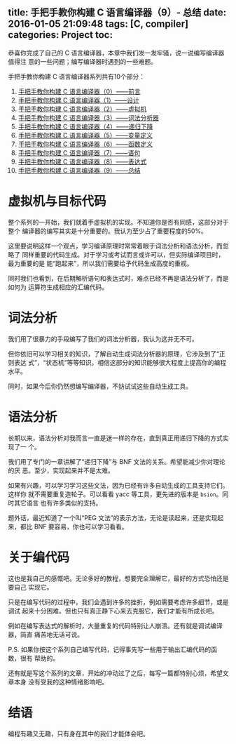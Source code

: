 title: 手把手教你构建 C 语言编译器（9）- 总结
date: 2016-01-05 21:09:48
tags: [C, compiler]
categories: Project
toc:
---

恭喜你完成了自己的 C 语言编译器，本章中我们发一发牢骚，说一说编写编译器值得注
意的一些问题；编写编译器时遇到的一些难题。

<!--more-->
手把手教你构建 C 语言编译器系列共有10个部分：
1. [手把手教你构建 C 语言编译器（0）——前言](http://lotabout.me/2015/write-a-C-interpreter-0/)
2. [手把手教你构建 C 语言编译器（1）——设计](http://lotabout.me/2015/write-a-C-interpreter-1/)
3. [手把手教你构建 C 语言编译器（2）——虚拟机](http://lotabout.me/2015/write-a-C-interpreter-2/)
4. [手把手教你构建 C 语言编译器（3）——词法分析器](http://lotabout.me/2015/write-a-C-interpreter-3/)
4. [手把手教你构建 C 语言编译器（4）——递归下降](http://lotabout.me/2016/write-a-C-interpreter-4/)
5. [手把手教你构建 C 语言编译器（5）——变量定义](http://lotabout.me/2016/write-a-C-interpreter-5/)
6. [手把手教你构建 C 语言编译器（6）——函数定义](http://lotabout.me/2016/write-a-C-interpreter-6/)
7. [手把手教你构建 C 语言编译器（7）——语句](http://lotabout.me/2016/write-a-C-interpreter-7/)
8. [手把手教你构建 C 语言编译器（8）——表达式](http://lotabout.me/2016/write-a-C-interpreter-8/)
0. [手把手教你构建 C 语言编译器（9）——总结](http://lotabout.me/2016/write-a-C-interpreter-9/)

# 虚拟机与目标代码

整个系列的一开始，我们就着手虚拟机的实现。不知道你是否有同感，这部分对于整个
编译器的编写其实是十分重要的。我认为至少占了重要程度的50%。

这里要说明这样一个观点，学习编译原理时常常着眼于词法分析和语法分析，而忽略了
同样重要的代码生成。对于学习或考试而言或许可以，但实际编译项目时，最为重要的是
能“跑起来”，所以我们需要给予代码生成高度的重视。

同时我们也看到，在后期解析语句和表达式时，难点已经不再是语法分析了，而是如何为
运算符生成相应的汇编代码。

# 词法分析

我们用了很暴力的手段编写了我们的词法分析器，我认为这并无不可。

但你依旧可以学习相关的知识，了解自动生成词法分析器的原理，它涉及到了“正则表达
式”，“状态机”等等知识。相信这部分的知识能够很大程度上提高你的编程水平。

同时，如果今后你仍然想编写编译器，不妨试试这些自动生成工具。

# 语法分析

长期以来，语法分析对我而言一直是迷一样的存在，直到真正用递归下降的方式实现了一
个。

我们用了专门的一章讲解了“递归下降”与 BNF 文法的关系。希望能减少你对理论的厌
恶。至少，实现起来并不是太难。

如果有兴趣，可以学习学习这些文法，因为已经有许多自动生成的工具支持它们。这样你
就不需要重复造轮子。可以看看 yacc 等工具，更先进的版本是 `bsion`。同时其它语言
也有许多类似的支持。

题外话，最近知道了一个叫“PEG 文法”的表示方法，无论是读起来，还是实现起来，都比
BNF 要容易，你也可以学习看看。

# 关于编代码

这也是我自己的感慨吧。无论多好的教程，想要完全理解它，最好的方式恐怕还是要自己
实现它。

只是在编写代码的过程中，我们会遇到许多的挫折，例如需要考虑许多细节，或是调试
起来十分困难。但也只有真正静下心来去克服它，我们才能有所成长吧。

例如在编写表达式的解析时，大量重复的代码特别让人崩溃。还有就是调试编译器，简直
痛苦地无话可说。

P.S. 如果你按这个系列自己编写代码，记得事先写一些用于输出汇编代码的函数，很有
帮助的。

还有就是写这个系列的文章，开始的冲动过了之后，每写一篇都特别心烦，希望文章本身
没有受我的这种情绪影响吧。

# 结语

编程有趣又无趣，只有身在其中的我们才能体会吧。
